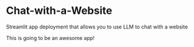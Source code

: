 # Chat-with-a-Website
Streamlit app deployment that allows you to use LLM to chat with a website

This is going to be an awesome app!
